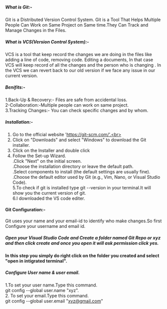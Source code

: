 ##### What is Git:-
Git is a Distributed Version Control System. Git is a Tool That Helps Multiple People Can Work on Same Project on Same time.They Can Track and Manage Changes in the Files.

##### What is VCS(Version Control System):-
VCS is a tool that keep record the changes we are doing in the files like adding a line of code, removing code. Editing a documents, In that case VCS will keep record of  all the changes and the person who is changing .
In the VCS we can revert back to our old version if we face any issue in our current version.
##### Benifits:-
1.Back-Up & Recovery:- Files are safe from accidental loss.<br>
2-Collaboration:-Multiple people can work on same project.<br>
3.Tracking Changes:- You can check specific changes and by whom.
##### Installation:-
1. Go to the official website 'https://git-scm.com/'.<br>
2. Click on "Downloads" and select "Windows" to download the Git installer.<br>
3. Click on the Installer and double click<br>
4. Follow the Set-up Wizard.<br>
   .Click "Next" on the initial screen.<br>
   .Choose the installation directory or leave the default path.<br>
   .Select components to install (the default settings are usually fine).<br>
   .Choose the default editor used by Git (e.g., Vim, Nano, or Visual Studio Code).<br>
5.To check if git is installed type git --version in your terminal.It will show you the current version of git.<br>
6.I downloaded the VS code editer.<br>
#### Git Configuration:-
Git uses your name and your email-id to identify who make changes.So first Configure your username and email id.<br>
##### Open your Visual Studio Code and Create a folder named Git Repo or xyz and then click create and once you open it will ask permission click yes.<br>
**In this step you simply do right click on the folder you created and select "open in intigrated terminal".**<br>
##### Configure User name & user email.
1.To set your user name.Type this command.<br>
   git config --global user.name "xyz".<br>
2. To set your email.Type this command.<br>
   git config --global user.email "xyz@gmail.com"








 
